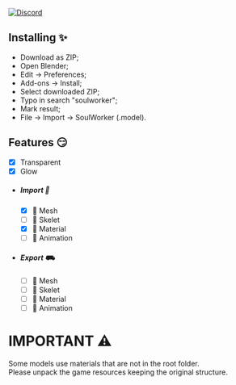 [![Discord](https://img.shields.io/discord/606442027873206292?style=for-the-badge&label=Discor%20server)](http://discord.gg/SequFJP)

## Installing ✨

- Download as ZIP;
- Open Blender;
- Edit -> Preferences;
- Add-ons -> Install;
- Select downloaded ZIP;
- Typo in search "soulworker";
- Mark result;
- File -> Import -> SoulWorker (.model).

## Features 😏

- [x] Transparent
- [x] Glow

- ##### Import 🚚

  - [x] 👾 Mesh
  - [ ] 👻 Skelet
  - [x] 🤡 Material
  - [ ] 💃 Animation

- ##### Export ⛟
  - [ ] 👾 Mesh
  - [ ] 👻 Skelet
  - [ ] 🤡 Material
  - [ ] 💃 Animation

# IMPORTANT ⚠️

Some models use materials that are not in the root folder.\
Please unpack the game resources keeping the original structure.
